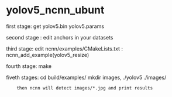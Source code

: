 # yolov5_ncnn_ubunt

first stage: get yolov5.bin yolov5.params

second stage : edit anchors in your datasets

third stage: edit ncnn/examples/CMakeLists.txt  : ncnn_add_example(yolov5_resize)

fourth stage: make 

fiveth stages: cd build/examples/   mkdir images,  ./yolov5 ./images/

		then ncnn will detect images/*.jpg and print results
 

